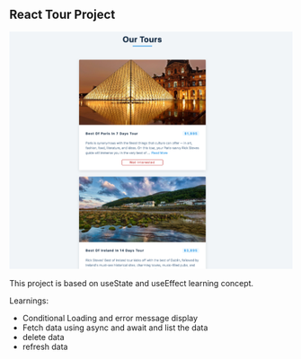 ## React Tour Project

![Tour Project](tours.png)

This project is based on useState and useEffect learning concept.

Learnings:
- Conditional Loading and error message display
- Fetch data using async and await and list the data
- delete data
- refresh data